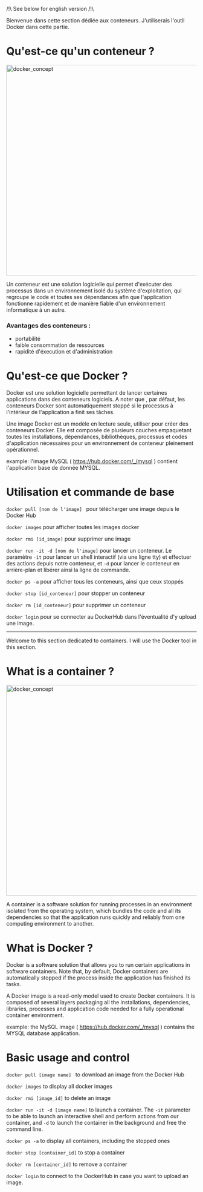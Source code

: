 /!\ See below for english version /!\

Bienvenue dans cette section dédiée aux conteneurs. J'utiliserais l'outil Docker dans cette partie.


# Qu'est-ce qu'un conteneur ? #

<img width="557" alt="docker_concept" src="https://user-images.githubusercontent.com/97849927/202792608-61d215de-e837-48ba-b93c-5784dac1475a.png">


Un conteneur est une solution logicielle qui permet d'exécuter des processus dans un environnement isolé du système d'exploitation,  qui  regroupe le code et toutes ses dépendances afin que l'application fonctionne rapidement et de manière fiable d'un environnement informatique à un autre.

### Avantages des conteneurs : ###
- portabilité
- faible consommation de ressources
- rapidité d'éxecution et d'administration



# Qu'est-ce que Docker ? #

Docker est une solution logicielle permettant de lancer certaines applications dans des conteneurs logiciels. A noter que , par défaut, les conteneurs Docker sont automatiquement stoppé si le processus à l'intérieur de l'application a finit ses tâches. 

Une image Docker est un modèle en lecture seule, utiliser pour créer des conteneurs Docker. Elle est composée de plusieurs couches empaquetant toutes les installations, dépendances, bibliothèques, processus et codes d'application nécessaires pour un environnement de conteneur pleinement opérationnel.

example: l'image MySQL ( https://hub.docker.com/_/mysql ) contient l'application base de donnée MYSQL.



# Utilisation et commande de base  #


`docker pull [nom de l'image] ` pour télécharger une image depuis le Docker Hub  

`docker images` pour afficher toutes les images docker  

`docker rmi [id_image]` pour supprimer une image

`docker run -it -d [nom de l'image]` pour lancer un conteneur. Le paramètre `-it` pour lancer un shell interactif (via une ligne tty) et effectuer des actions depuis notre conteneur, et `-d` pour lancer le conteneur en arrière-plan et libérer ainsi la ligne de commande.  

`docker ps -a` pour afficher tous les conteneurs, ainsi que ceux stoppés

`docker stop [id_conteneur]` pour stopper un conteneur

`docker rm [id_conteneur]` pour supprimer un conteneur

`docker login` pour se connecter au DockerHub dans l'éventualité d'y upload une image.





--------------------------------------------------------------------------------------------------------

Welcome to this section dedicated to containers. I will use the Docker tool in this section.


# What is a container ? #

<img width="557" alt="docker_concept" src="https://user-images.githubusercontent.com/97849927/202792608-61d215de-e837-48ba-b93c-5784dac1475a.png">


A container is a software solution for running processes in an environment isolated from the operating system, which bundles the code and all its dependencies so that the application runs quickly and reliably from one computing environment to another.


# What is Docker ? #

Docker is a software solution that allows you to run certain applications in software containers. Note that, by default, Docker containers are automatically stopped if the process inside the application has finished its tasks. 

A Docker image is a read-only model used to create Docker containers. It is composed of several layers packaging all the installations, dependencies, libraries, processes and application code needed for a fully operational container environment.

example: the MySQL image ( https://hub.docker.com/_/mysql ) contains the MYSQL database application.



# Basic usage and control  #

`docker pull [image name] ` to download an image from the Docker Hub  


`docker images` to display all docker images  


`docker rmi [image_id]` to delete an image


`docker run -it -d [image name]` to launch a container. The `-it` parameter to be able to launch an interactive shell and perform actions from our container, and `-d` to launch the container in the background and free the command line.  


`docker ps -a` to display all containers, including the stopped ones


`docker stop [container_id]` to stop a container


`docker rm [container_id]` to remove a container


`docker login` to connect to the DockerHub in case you want to upload an image.





